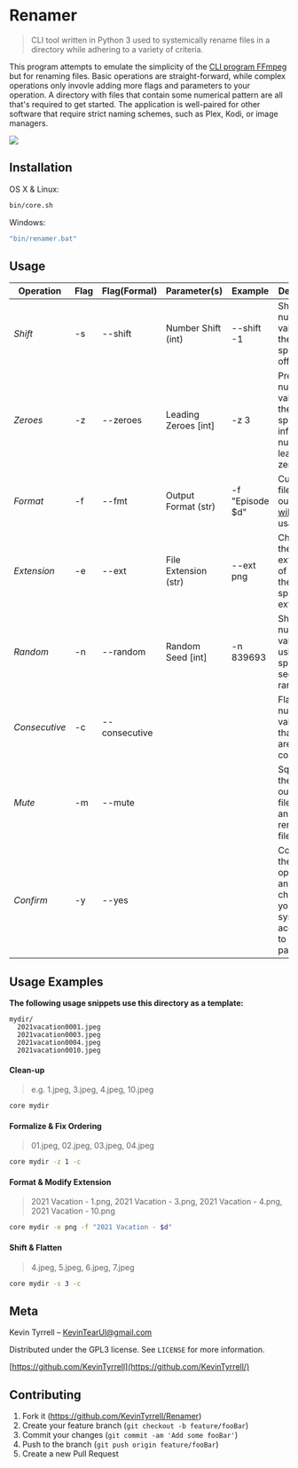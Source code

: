 # Renamer
> CLI tool written in Python 3 used to systemically rename files in a directory while adhering to a variety of criteria.

<!---
[![NPM Version][npm-image]][npm-url]
[![Build Status][travis-image]][travis-url]
[![Downloads Stats][npm-downloads]][npm-url]
--->

This program attempts to emulate the simplicity of the [CLI program FFmpeg](https://github.com/FFmpeg/FFmpeg) but for renaming files. Basic operations are straight-forward, while complex operations only invovle adding more flags and parameters to your operation. A directory with files that contain some numerical pattern are all that's required to get started. The application is well-paired for other software that require strict naming schemes, such as Plex, Kodi, or image managers.

![](res/HeaderImage.png)

## Installation

OS X & Linux:

```sh
bin/core.sh
```

Windows:

```sh
"bin/renamer.bat"
```

## Usage

| **Operation** | **Flag** | **Flag(Formal)** | **Parameter(s)**     | **Example**     | **Description**                                                                          |
|---------------|----------|------------------|----------------------|-----------------|------------------------------------------------------------------------------------------|
| _Shift_       | -s       | --shift          | Number Shift (int)   | --shift -1      | Shifts all numerical values by the specified offset                                      |
| _Zeroes_      | -z       | --zeroes         | Leading Zeroes [int] | -z 3            | Prepends numerical values with the specified or inferred number of leading zeroes        |
| _Format_      | -f       | --fmt            | Output Format (str)  | -f "Episode $d" | Customizes filename output ([see wiki](https://github.com/KevinTyrrell/Renamer/wiki/Format-Operator) for usage)|
| _Extension_   | -e       | --ext            | File Extension (str) | --ext png       | Changes the extension of all files to the specified extension                            |
| _Random_      | -n       | --random         | Random Seed [int]    | -n 839693       | Shuffles numerical values using the specified seed, or randomly                          |
| _Consecutive_ | -c       | --consecutive    |                      |                 | Flattens numerical values such that they are all consecutive                             |
| _Mute_        | -m       | --mute           |                      |                 | Squelches the console output of filenames and their renamed filename                     |
| _Confirm_     | -y       | --yes            |                      |                 | Confirms the operation and makes changes to your file system according to the parameters |

## Usage Examples

**The following usage snippets use this directory as a template:**
```
mydir/
  2021vacation0001.jpeg
  2021vacation0003.jpeg
  2021vacation0004.jpeg
  2021vacation0010.jpeg
```

#### Clean-up
> e.g. 1.jpeg, 3.jpeg, 4.jpeg, 10.jpeg
```sh
core mydir
```

#### Formalize & Fix Ordering
> 01.jpeg, 02.jpeg, 03.jpeg, 04.jpeg
```sh
core mydir -z 1 -c
```

#### Format & Modify Extension
> 2021 Vacation - 1.png, 2021 Vacation - 3.png, 2021 Vacation - 4.png, 2021 Vacation - 10.png
```sh
core mydir -e png -f "2021 Vacation - $d"
```

#### Shift & Flatten
> 4.jpeg, 5.jpeg, 6.jpeg, 7.jpeg
```sh
core mydir -s 3 -c
```

<!--
## Development setup

Describe how to install all development dependencies and how to run an automated test-suite of some kind. Potentially do this for multiple platforms.

```sh
make install
npm test
```
-->

## Meta

Kevin Tyrrell – [KevinTearUl@gmail.com](mailto:KevinTearUl@gmail.com)

Distributed under the GPL3 license. See ``LICENSE`` for more information.

[https://github.com/KevinTyrrell](https://github.com/KevinTyrrell/)

## Contributing

1. Fork it (<https://github.com/KevinTyrrell/Renamer>)
2. Create your feature branch (`git checkout -b feature/fooBar`)
3. Commit your changes (`git commit -am 'Add some fooBar'`)
4. Push to the branch (`git push origin feature/fooBar`)
5. Create a new Pull Request

<!-- Markdown link & img dfn's
[npm-image]: https://img.shields.io/npm/v/datadog-metrics.svg?style=flat-square
[npm-url]: https://npmjs.org/package/datadog-metrics
[npm-downloads]: https://img.shields.io/npm/dm/datadog-metrics.svg?style=flat-square
[travis-image]: https://img.shields.io/travis/dbader/node-datadog-metrics/master.svg?style=flat-square
[travis-url]: https://travis-ci.org/dbader/node-datadog-metrics
[wiki]: https://github.com/yourname/yourproject/wiki
-->
